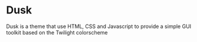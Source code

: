 # Dusk
Dusk is a theme that use HTML, CSS and Javascript to provide a simple GUI toolkit based on the Twilight colorscheme

